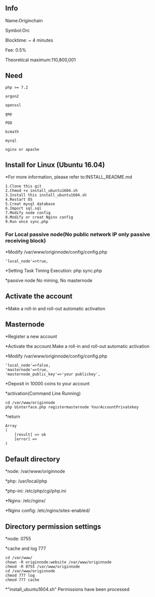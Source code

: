 ## Info

Name:Originchain

Symbol:Orc

Blocktime: ~ 4 minutes

Fee: 0.5%

Theoretical maximum:110,800,001

## Need
	
	php >= 7.2

	argon2

	openssl

	gmp

	PDO

	bcmath

	mysql

	nginx or apache

## Install for Linux (Ubuntu 16.04)

*For more information, please refer to:INSTALL_README.md

	1.Clone this git
	2.Chmod +x install_ubuntu1604.sh
	3.Install this install_ubuntu1604.sh
	4.Restart OS
	5.Creat mysql database
	6.Import sql.sql
	7.Modify node config
	8.Modify or creat Nginx config
	9.Run once sync.php

### For Local passive node(No public network IP only passive receiving block)

*Modify /var/www/originnode/config/config.php

	'local_node'=>true,

*Setting Task Timing Execution: php sync.php

*passive node No mining, No masternode

## Activate the account

*Make a roll-in and roll-out automatic activation

## Masternode

*Register a new account

*Activate the account.Make a roll-in and roll-out automatic activation

*Modify /var/www/originnode/config/config.php

	'local_node'=>false,
	'masternode'=>true,
	'masternode_public_key'=>'your publickey',

*Deposit in 10000 coins to your account

*activation(Command Line Running)

	cd /var/www/originnode
	php Uinterface.php registermasternode YourAccountPrivatekey

*return

	Array
	(
		[result] => ok
		[error] =>
	)

## Default directory

*node: /var/www/originnode

*php: /usr/local/php

*php-ini: /etc/php/cgi/php.ini

*Nginx: /etc/nginx/

*Nginx config: /etc/nginx/sites-enabled/

## Directory permission settings

*node: 0755

*cache and log 777

	cd /var/www/
	chown -R originnode:website /var/www/originnode
	chmod -R 0755 /var/www/originnode
	cd /var/www/originnode
	chmod 777 log
	chmod 777 cache

*"install_ubuntu1604.sh" Permissions have been processed
